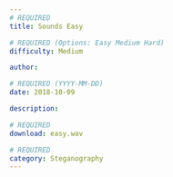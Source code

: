 ```yaml
---
# REQUIRED
title: Sounds Easy

# REQUIRED (Options: Easy Medium Hard)
difficulty: Medium

author:

# REQUIRED (YYYY-MM-DD)
date: 2018-10-09

description:

# REQUIRED
download: easy.wav

# REQUIRED
category: Steganography
---
```

